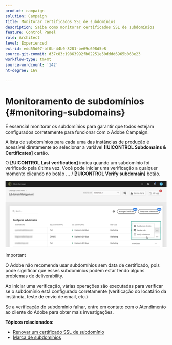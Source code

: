 ```yaml
---
product: campaign
solution: Campaign
title: Monitorar certificados SSL de subdomínios
description: Saiba como monitorar certificados SSL de subdomínios
feature: Control Panel
role: Architect
level: Experienced
exl-id: edd55d07-bf0b-44b0-8281-be69c698d5e8
source-git-commit: d37c83c19863992fb02251e50dddd6965b068e23
workflow-type: tm+mt
source-wordcount: '142'
ht-degree: 16%

---
```


# Monitoramento de subdomínios {#monitoring-subdomains}

É essencial monitorar os subdomínios para garantir que todos estejam configurados corretamente para funcionar com o Adobe Campaign.

A lista de subdomínios para cada uma das instâncias de produção é acessível diretamente ao selecionar a variável **[!UICONTROL Subdomains & Certificates]** cartão.

O **[!UICONTROL Last verification]** indica quando um subdomínio foi verificado pela última vez. Você pode iniciar uma verificação a qualquer momento clicando no botão **...** / **[!UICONTROL Verify subdomain]** botão.

![](assets/subdomain_verification.png)

>[!IMPORTANT]
>
>O Adobe não recomenda usar subdomínios sem data de certificado, pois pode significar que esses subdomínios podem estar tendo alguns problemas de deliverability.

Ao iniciar uma verificação, várias operações são executadas para verificar se o subdomínio está configurado corretamente (verificação do locatário da instância, teste de envio de email, etc.)

Se a verificação do subdomínio falhar, entre em contato com o Atendimento ao cliente do Adobe para obter mais investigações.

**Tópicos relacionados:**

* [Renovar um certificado SSL de subdomínio](../../subdomains-certificates/using/renewing-subdomain-certificate.md)
* [Marca de subdomínios](../../subdomains-certificates/using/subdomains-branding.md)
